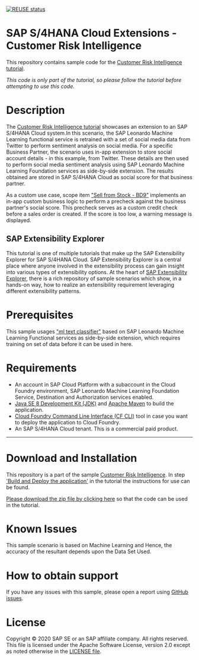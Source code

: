[![REUSE status](https://api.reuse.software/badge/github.com/SAP-samples/s4hana-ext-customer-risk-intelligence)](https://api.reuse.software/info/github.com/SAP-samples/s4hana-ext-customer-risk-intelligence)
# SAP S/4HANA Cloud Extensions - Customer Risk Intelligence
This repository contains sample code for the [Customer Risk Intelligence tutorial](http://tiny.cc/s4-cust-risk-intelligence).

_This code is only part of the tutorial, so please follow the tutorial before attempting to use this code._

# Description
The [Customer Risk Intelligence tutorial](http://tiny.cc/s4-cust-risk-intelligence) showcases an extension to an SAP S/4HANA Cloud system.In this scenario, the SAP Leonardo Machine Learning functional service is retrained with a set of social media data from Twitter to perform sentiment analysis on social media. For a specific Business Partner, the scenario uses in-app extension to store social account details - in this example, from Twitter. These details are then used to perform social media sentiment analysis using SAP Leonardo Machine Learning Foundation services as side-by-side extension. The results obtained are stored in SAP S/4HANA Cloud as social score for that business partner.

As a custom use case, scope item ["Sell from Stock - BD9"](https://rapid.sap.com/bp/#/browse/scopeitems/BD9) implements an in-app custom business logic to perform a precheck against the business partner's social score. This precheck serves as a custom credit check before a sales order is created. If the score is too low, a warning message is displayed.

## SAP Extensibility Explorer
This tutorial is one of multiple tutorials that make up the SAP Extensibility Explorer for SAP S/4HANA Cloud. SAP Extensibility Explorer is a central place where anyone involved in the extensibility process can gain insight into various types of extensibility options. At the heart of [SAP Extensibility Explorer](https://sap.com/extends4), there is a rich repository of sample scenarios which show, in a hands-on way, how to realize an extensibility requirement leveraging different extensibility patterns.

# Prerequisites
This sample usages ["ml text classifier"](https://github.com/SAP-samples/leonardo-ml-training) based on
SAP Leonardo Machine Learning Functional services as side-by-side extension, which requires training on set of data before it can be used in here.

# Requirements
- An account in SAP Cloud Platform with a subaccount in the Cloud Foundry environment, SAP Leonardo Machine Learning Foundation Service,
Destination and Authorization services enabled.
- [Java SE 8 Development Kit (JDK)](https://www.oracle.com/technetwork/java/javase/downloads/index.html) and [Apache Maven](http://maven.apache.org/download.cgi) to build the application.
- [Cloud Foundry Command Line Interface (CF CLI)](https://docs.cloudfoundry.org/cf-cli/install-go-cli.html) tool in case you want to deploy the application to Cloud Foundry.
- An SAP S/4HANA Cloud tenant. This is a commercial paid product.

---------------------
# Download and Installation
This repository is a part of the sample [Customer Risk Intelligence](https://help.sap.com/viewer/aa1fb90ce2884ab890425aeeb6004eed/latest/en-US). In step ['Build and Deploy the application'](https://help.sap.com/viewer/aa1fb90ce2884ab890425aeeb6004eed/latest/en-US/2ff3ec61924642769016932e250836e7.html) in the tutorial the instructions for use can be found.

[Please download the zip file by clicking here](https://github.com/SAP-samples/s4hana-ext-customer-risk-intelligence/archive/master.zip) so that the code can be used in the tutorial.
# Known Issues
This sample scenario is based on Machine Learning and Hence, the accuracy of the resultant depends upon the Data Set Used. 

# How to obtain support
If you have any issues with this sample, please open a report using [GitHub issues](https://github.com/SAP-samples/s4hana-ext-customer-risk-intelligence/issues).

# License
Copyright © 2020 SAP SE or an SAP affiliate company. All rights reserved. This file is licensed under the Apache Software License, version 2.0 except as noted otherwise in the [LICENSE file](LICENSES/Apache-2.0.txt).

